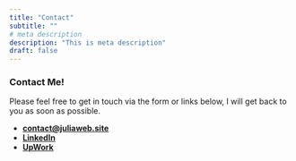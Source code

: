 ```yaml
---
title: "Contact"
subtitle: ""
# meta description
description: "This is meta description"
draft: false
---
```



### Contact Me!
Please feel free to get in touch via the form or links below, I will get back to you as soon as possible.

* **<a href="mailto:contact@juliaweb.site">contact@juliaweb.site</a>**
* **<a href="https://www.linkedin.com/in/julia-borodaenko-257236133/">LinkedIn</a>**
* **<a href="https://www.upwork.com/fl/jborodaenko">UpWork</a>**
